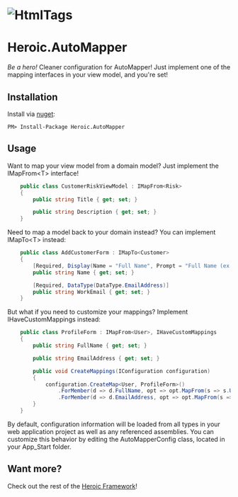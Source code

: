 # ![HtmlTags](../HeroicApplications-Small.png) 
# Heroic.AutoMapper

*Be a hero!*  Cleaner configuration for AutoMapper!  Just implement one of the mapping interfaces in your view model, and you're set!

## Installation
Install via [nuget](https://www.nuget.org/packages/Heroic.AutoMapper):

    PM> Install-Package Heroic.AutoMapper

## Usage
Want to map your view model from a domain model?  Just implement the IMapFrom&lt;T&gt; interface!
```c#
	public class CustomerRiskViewModel : IMapFrom<Risk>
	{
		public string Title { get; set; }

		public string Description { get; set; }
	}
```

Need to map a model back to your domain instead?  You can implement IMapTo&lt;T&gt; instead:

```c#
	public class AddCustomerForm : IMapTo<Customer>
	{
		[Required, Display(Name = "Full Name", Prompt = "Full Name (ex: John Doe)...")]
		public string Name { get; set; }

		[Required, DataType(DataType.EmailAddress)]
		public string WorkEmail { get; set; }
	}
```

But what if you need to customize your mappings?  Implement IHaveCustomMappings instead:

```c#
	public class ProfileForm : IMapFrom<User>, IHaveCustomMappings
	{
		public string FullName { get; set; }

		public string EmailAddress { get; set; }

		public void CreateMappings(IConfiguration configuration)
		{
			configuration.CreateMap<User, ProfileForm>()
				.ForMember(d => d.FullName, opt => opt.MapFrom(s => s.UserName))
				.ForMember(d => d.EmailAddress, opt => opt.MapFrom(s => s.Email));
		}
	}
```

By default, configuration information will be loaded from all types in your web application project as well as any referenced assemblies.  You can customize this behavior by editing the AutoMapperConfig class, located in your App_Start folder.

## Want more?
Check out the rest of the [Heroic Framework](https://github.com/MattHoneycutt/HeroicFramework)!